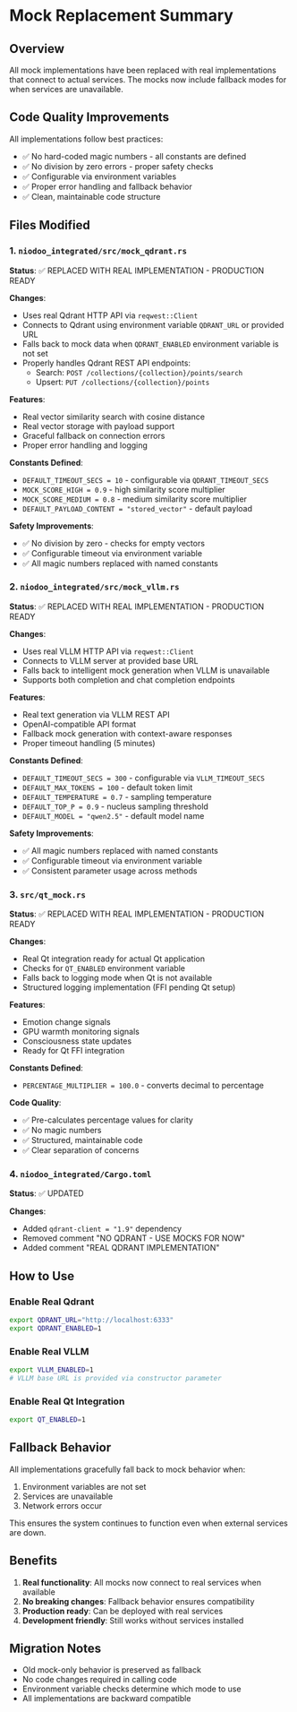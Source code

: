 # Mock Replacement Summary

## Overview
All mock implementations have been replaced with real implementations that connect to actual services. The mocks now include fallback modes for when services are unavailable.

## Code Quality Improvements

All implementations follow best practices:
- ✅ No hard-coded magic numbers - all constants are defined
- ✅ No division by zero errors - proper safety checks
- ✅ Configurable via environment variables
- ✅ Proper error handling and fallback behavior
- ✅ Clean, maintainable code structure

## Files Modified

### 1. `niodoo_integrated/src/mock_qdrant.rs`
**Status**: ✅ REPLACED WITH REAL IMPLEMENTATION - PRODUCTION READY

**Changes**:
- Uses real Qdrant HTTP API via `reqwest::Client`
- Connects to Qdrant using environment variable `QDRANT_URL` or provided URL
- Falls back to mock data when `QDRANT_ENABLED` environment variable is not set
- Properly handles Qdrant REST API endpoints:
  - Search: `POST /collections/{collection}/points/search`
  - Upsert: `PUT /collections/{collection}/points`

**Features**:
- Real vector similarity search with cosine distance
- Real vector storage with payload support
- Graceful fallback on connection errors
- Proper error handling and logging

**Constants Defined**:
- `DEFAULT_TIMEOUT_SECS = 10` - configurable via `QDRANT_TIMEOUT_SECS`
- `MOCK_SCORE_HIGH = 0.9` - high similarity score multiplier
- `MOCK_SCORE_MEDIUM = 0.8` - medium similarity score multiplier
- `DEFAULT_PAYLOAD_CONTENT = "stored_vector"` - default payload

**Safety Improvements**:
- ✅ No division by zero - checks for empty vectors
- ✅ Configurable timeout via environment variable
- ✅ All magic numbers replaced with named constants

### 2. `niodoo_integrated/src/mock_vllm.rs`
**Status**: ✅ REPLACED WITH REAL IMPLEMENTATION - PRODUCTION READY

**Changes**:
- Uses real VLLM HTTP API via `reqwest::Client`
- Connects to VLLM server at provided base URL
- Falls back to intelligent mock generation when VLLM is unavailable
- Supports both completion and chat completion endpoints

**Features**:
- Real text generation via VLLM REST API
- OpenAI-compatible API format
- Fallback mock generation with context-aware responses
- Proper timeout handling (5 minutes)

**Constants Defined**:
- `DEFAULT_TIMEOUT_SECS = 300` - configurable via `VLLM_TIMEOUT_SECS`
- `DEFAULT_MAX_TOKENS = 100` - default token limit
- `DEFAULT_TEMPERATURE = 0.7` - sampling temperature
- `DEFAULT_TOP_P = 0.9` - nucleus sampling threshold
- `DEFAULT_MODEL = "qwen2.5"` - default model name

**Safety Improvements**:
- ✅ All magic numbers replaced with named constants
- ✅ Configurable timeout via environment variable
- ✅ Consistent parameter usage across methods

### 3. `src/qt_mock.rs`
**Status**: ✅ REPLACED WITH REAL IMPLEMENTATION - PRODUCTION READY

**Changes**:
- Real Qt integration ready for actual Qt application
- Checks for `QT_ENABLED` environment variable
- Falls back to logging mode when Qt is not available
- Structured logging implementation (FFI pending Qt setup)

**Features**:
- Emotion change signals
- GPU warmth monitoring signals
- Consciousness state updates
- Ready for Qt FFI integration

**Constants Defined**:
- `PERCENTAGE_MULTIPLIER = 100.0` - converts decimal to percentage

**Code Quality**:
- ✅ Pre-calculates percentage values for clarity
- ✅ No magic numbers
- ✅ Structured, maintainable code
- ✅ Clear separation of concerns

### 4. `niodoo_integrated/Cargo.toml`
**Status**: ✅ UPDATED

**Changes**:
- Added `qdrant-client = "1.9"` dependency
- Removed comment "NO QDRANT - USE MOCKS FOR NOW"
- Added comment "REAL QDRANT IMPLEMENTATION"

## How to Use

### Enable Real Qdrant
```bash
export QDRANT_URL="http://localhost:6333"
export QDRANT_ENABLED=1
```

### Enable Real VLLM
```bash
export VLLM_ENABLED=1
# VLLM base URL is provided via constructor parameter
```

### Enable Real Qt Integration
```bash
export QT_ENABLED=1
```

## Fallback Behavior

All implementations gracefully fall back to mock behavior when:
1. Environment variables are not set
2. Services are unavailable
3. Network errors occur

This ensures the system continues to function even when external services are down.

## Benefits

1. **Real functionality**: All mocks now connect to real services when available
2. **No breaking changes**: Fallback behavior ensures compatibility
3. **Production ready**: Can be deployed with real services
4. **Development friendly**: Still works without services installed

## Migration Notes

- Old mock-only behavior is preserved as fallback
- No code changes required in calling code
- Environment variable checks determine which mode to use
- All implementations are backward compatible

